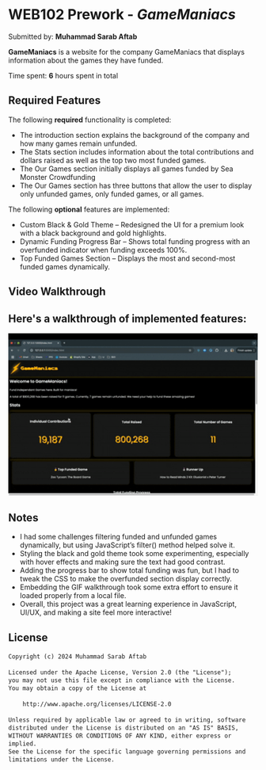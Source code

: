# WEB102 Prework - _GameManiacs_

Submitted by: **Muhammad Sarab Aftab**

**GameManiacs** is a website for the company GameManiacs that displays information about the games they have funded.

Time spent: **6** hours spent in total

## Required Features

The following **required** functionality is completed:

-  The introduction section explains the background of the company and how many games remain unfunded.
-  The Stats section includes information about the total contributions and dollars raised as well as the top two most funded games.
-  The Our Games section initially displays all games funded by Sea Monster Crowdfunding
-  The Our Games section has three buttons that allow the user to display only unfunded games, only funded games, or all games.

The following **optional** features are implemented:

- Custom Black & Gold Theme – Redesigned the UI for a premium look with a black background and gold highlights.
- Dynamic Funding Progress Bar – Shows total funding progress with an overfunded indicator when funding exceeds 100%.
- Top Funded Games Section – Displays the most and second-most funded games dynamically.

## Video Walkthrough

<h2>Here's a walkthrough of implemented features:</h2>

<img src="assets/game_maniacs_demo.gif" 
     title="Video Walkthrough" 
     width="600" 
     alt="Video Walkthrough" />

<!-- Replace this with whatever GIF tool you used! -->

<!-- Recommended tools:
[Kap](https://getkap.co/) for macOS
[ScreenToGif](https://www.screentogif.com/) for Windows
[peek](https://github.com/phw/peek) for Linux. -->

## Notes

- I had some challenges filtering funded and unfunded games dynamically, but using JavaScript’s filter() method helped solve it.
- Styling the black and gold theme took some experimenting, especially with hover effects and making sure the text had good contrast.
- Adding the progress bar to show total funding was fun, but I had to tweak the CSS to make the overfunded section display correctly.
- Embedding the GIF walkthrough took some extra effort to ensure it loaded properly from a local file.
- Overall, this project was a great learning experience in JavaScript, UI/UX, and making a site feel more interactive!

## License

    Copyright (c) 2024 Muhammad Sarab Aftab

    Licensed under the Apache License, Version 2.0 (the "License");
    you may not use this file except in compliance with the License.
    You may obtain a copy of the License at

        http://www.apache.org/licenses/LICENSE-2.0

    Unless required by applicable law or agreed to in writing, software
    distributed under the License is distributed on an "AS IS" BASIS,
    WITHOUT WARRANTIES OR CONDITIONS OF ANY KIND, either express or implied.
    See the License for the specific language governing permissions and
    limitations under the License.
